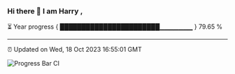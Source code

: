 ### Hi there 👋 I am Harry , 

⏳ Year progress { ███████████████████████▁▁▁▁▁▁▁ } 79.65 %

---

⏰ Updated on Wed, 18 Oct 2023 16:55:01 GMT

![Progress Bar CI](https://github.com/duykhang68/duykhang68/workflows/Progress%20Bar%20CI/badge.svg)
